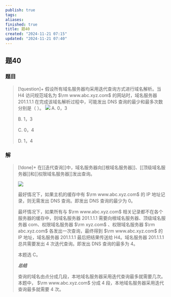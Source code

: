 ```yaml
---
publish: true
tags: 
aliases: 
finished: true
title: 题40
created: "2024-11-21 07:15"
updated: "2024-11-21 07:40"
---
```

## 题40
### 题目
> [!question]+
> 假设所有域名服务器均采用迭代查询方式进行域名解析。当 H4 访问规范域名为 $\rm www.abc.xyz.com$ 的网站时，域名服务器 201.1.1.1 在完成该域名解析过程中，可能发出 DNS 查询的最少和最多次数分别是（ ）。
> ![](https://img.hwenyi.tech/202411211514672.webp)
> A. 0，3
> 
> B. 1，3
> 
> C. 0，4
> 
> D. 1，4
### 解
> [!done]+
> 在[[迭代查询]]中，域名服务器向[[根域名服务器]]、[[顶级域名服务器]]和[[权限域名服务器]]发出查询。
> 
> ![](https://pic3.zhimg.com/v2-2a368c8d540bdc9babb8c814ddc1e0d4_r.jpg)
> 
> 最好情况下，如果主机的缓存中有 $\rm www.abc.xyz.com$ 的 IP 地址记录，则无需发出 DNS 查询。即发出 DNS 查询的最少为 0。
> 
> 最坏情况下，如果所有与 $\rm www.abc.xyz.com$ 相关记录都不在各个服务器的缓存中，则域名服务器 201.1.1.1 需要向根域名服务器、顶级域名服务器 com、权限域名服务器 $\rm xyz.com$ 、权限域名服务器 $\rm abc.xyz.com$ 各发出一次查询，最终得到 $\rm www.abc.xyz.com$ 的 IP 地址，域名服务器 201.1.1.1 最后把结果传送给 H4。域名服务器 201.1.1.1 总共需要发出 4 次迭代查询。即发出 DNS 查询的最多为 4。
> 
> 本题选 C。
> 
> **_总结_**
> 
> 查询的域名由点分成几段，本地域名服务器采用迭代查询最多就需要几次。本题中， $\rm www.abc.xyz.com$ 分成 4 段，本地域名服务器采用迭代查询最多就需要 4 次。